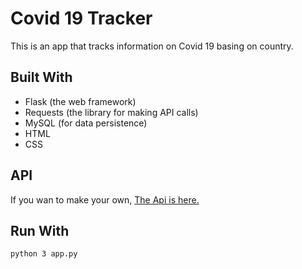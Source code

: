 # Covid 19 Tracker
 This is an app that tracks information on Covid 19 basing on country.

## Built With
- Flask (the web framework)
- Requests (the library for making API calls)
- MySQL (for data persistence)
- HTML
- CSS

## API 

If you wan to make your own, [The Api is here.](https://covid-19-coronavirus-statistics.p.rapidapi.com/v1/total)

## Run With
` python 3 app.py `
